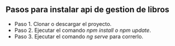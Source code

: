 
## Pasos para instalar api de gestion de libros

- Paso 1. Clonar o descargar el proyecto.
- Paso 2. Ejecutar el comando *npm install o npm update*.
- Paso 3. Ejecutar el comando *ng serve* para correrlo.
